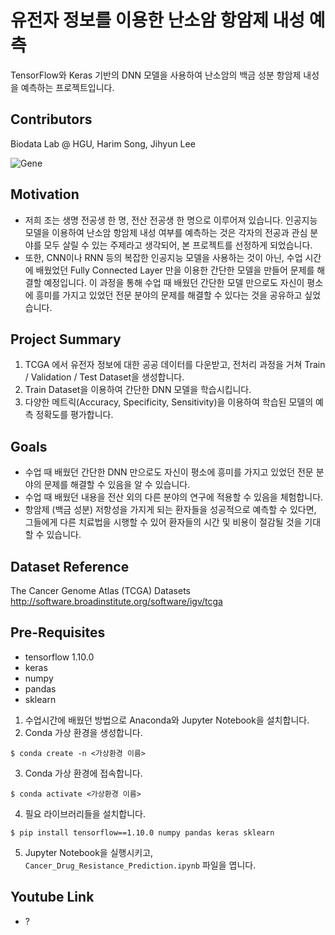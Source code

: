 # 유전자 정보를 이용한 난소암 항암제 내성 예측
TensorFlow와 Keras 기반의 DNN 모델을 사용하여 난소암의 백금 성분 항암제 내성을 예측하는 프로젝트입니다.

## Contributors
Biodata Lab @ HGU, Harim Song, Jihyun Lee

![Gene](https://user-images.githubusercontent.com/37920573/69950538-d12c9a80-1536-11ea-9b27-2b0395c82090.jpeg)

## Motivation
- 저희 조는 생명 전공생 한 명, 전산 전공생 한 명으로 이루어져 있습니다. 인공지능 모델을 이용하여 난소암 항암제 내성 여부를 예측하는 것은 각자의 전공과 관심 분야를 모두 살릴 수 있는 주제라고 생각되어, 본 프로젝트를 선정하게 되었습니다.
- 또한, CNN이나 RNN 등의 복잡한 인공지능 모델을 사용하는 것이 아닌, 수업 시간에 배웠었던 Fully Connected Layer 만을 이용한 간단한 모델을 만들어 문제를 해결할 예정입니다. 이 과정을 통해 수업 때 배웠던 간단한 모델 만으로도 자신이 평소에 흥미를 가지고 있었던 전문 분야의 문제를 해결할 수 있다는 것을 공유하고 싶었습니다.


## Project Summary
1.  TCGA 에서 유전자 정보에 대한 공공 데이터를 다운받고, 전처리 과정을 거쳐 Train / Validation / Test Dataset을 생성합니다.
2.  Train Dataset을 이용하여 간단한 DNN 모델을 학습시킵니다.
3.  다양한 메트릭(Accuracy, Specificity, Sensitivity)을 이용하여 학습된 모델의 예측 정확도를 평가합니다.


## Goals
- 수업 때 배웠던 간단한 DNN 만으로도 자신이 평소에 흥미를 가지고 있었던 전문 분야의 문제를 해결할 수 있음을 알 수 있습니다.
- 수업 때 배웠던 내용을 전산 외의 다른 분야의 연구에 적용할 수 있음을 체험합니다.
- 항암제 (백금 성분) 저항성을 가지게 되는 환자들을 성공적으로 예측할 수 있다면, 그들에게 다른 치료법을 시행할 수 있어 환자들의 시간 및 비용이 절감될 것을 기대할 수 있습니다.

## Dataset Reference
The Cancer Genome Atlas (TCGA) Datasets  
http://software.broadinstitute.org/software/igv/tcga

## Pre-Requisites
- tensorflow 1.10.0
- keras
- numpy
- pandas
- sklearn


1. 수업시간에 배웠던 방법으로 Anaconda와 Jupyter Notebook을 설치합니다.
2. Conda 가상 환경을 생성합니다. 
```
$ conda create -n <가상환경 이름>
```
3. Conda 가상 환경에 접속합니다. 
```
$ conda activate <가상환경 이름>
```
4. 필요 라이브러리들을 설치합니다. 
```
$ pip install tensorflow==1.10.0 numpy pandas keras sklearn
```
5. Jupyter Notebook을 실행시키고, `Cancer_Drug_Resistance_Prediction.ipynb` 파일을 엽니다.

## Youtube Link
- ?

